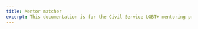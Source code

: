 ```yaml
---
title: Mentor matcher
excerpt: This documentation is for the Civil Service LGBT+ mentoring programme mentor matcher software package.
---
```


